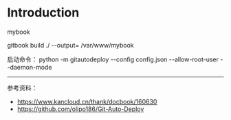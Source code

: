 # Introduction

mybook

gitbook build ./ --output= /var/www/mybook

启动命令： python -m gitautodeploy --config config.json --allow-root-user --daemon-mode

---

参考资料：
- https://www.kancloud.cn/thank/docbook/160630
- https://github.com/olipo186/Git-Auto-Deploy